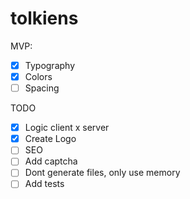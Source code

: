 # tolkiens

MVP:
- [x] Typography
- [x] Colors
- [ ] Spacing

TODO

- [x] Logic client x server
- [x] Create Logo
- [ ] SEO
- [ ] Add captcha
- [ ] Dont generate files, only use memory
- [ ] Add tests
